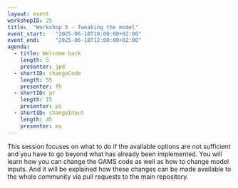```yaml
---
layout: event
workshopID: 25
title:  "Workshop 5 - Tweaking the model"
event_start:   "2025-06-18T10:00:00+02:00"
event_end:     "2025-06-18T12:00:00+02:00"
agenda:
  - title: Welcome back
    length: 5
    presenter: jpd 
  - shortID: changeCode
    length: 55
    presenter: fh
  - shortID: pr
    length: 15
    presenter: ps
  - shortID: changeInput
    length: 45
    presenter: ms
---
```


This session focuses on what to do if the available options are not sufficient and you have to go beyond what has already been implemented. You will learn how you can change the GAMS code as well as how to change model inputs. And it will be explained how these changes can be made available to the whole community via pull requests to the main repository.
